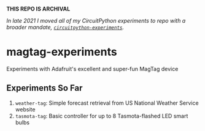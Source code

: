 **THIS REPO IS ARCHIVAL**

_In late 2021 I moved all of my CircuitPython experiments to repo with a broader mandate, [`circuitpython-experiments`](https://github.com/fivesixzero/circuitpython-experiments/)._

# magtag-experiments

Experiments with Adafruit's excellent and super-fun MagTag device

## Experiments So Far

1. `weather-tag`: Simple forecast retrieval from US National Weather Service website
2. `tasmota-tag`: Basic controller for up to 8 Tasmota-flashed LED smart bulbs
